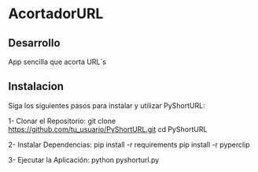 # AcortadorURL

## Desarrollo
App sencilla que acorta URL´s

## Instalacion
Siga los siguientes pasos para instalar y utilizar PyShortURL:

1- Clonar el Repositorio:
  git clone https://github.com/tu_usuario/PyShortURL.git
  cd PyShortURL

2- Instalar Dependencias:
  pip install -r requirements
  pip install -r pyperclip

3- Ejecutar la Aplicación:
  python pyshorturl.py
